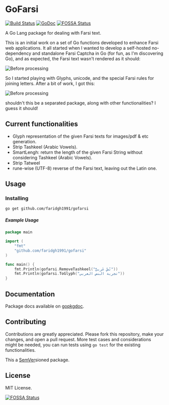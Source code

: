 # GoFarsi
[![Build Status](https://travis-ci.org/01walid/gofarsi.svg)](https://travis-ci.org/faridgh1991/gofarsi)
[![GoDoc](https://godoc.org/github.com/faridgh1991/gofarsi?status.svg)](https://godoc.org/github.com/faridgh1991/gofarsi)
[![FOSSA Status](https://app.fossa.com/api/projects/git%2Bgithub.com%2Ffaridgh1991%2Fgofarsi.svg?type=shield)](https://app.fossa.com/projects/git%2Bgithub.com%2Ffaridgh1991%2Fgofarsi?ref=badge_shield)

A Go Lang package for dealing with Farsi text.

This is an initial work on a set of Go functions developed to enhance Farsi web applications.
It all started when I wanted to develop a self-hosted no-dependency and standalone Farsi Captcha in Go (for fun, as I'm discovering Go), and as expected, the Farsi text wasn't rendered as it should:

![Before processing](https://res.cloudinary.com/walid/image/upload/v1429186546/before_pcyoha.png)

So I started playing with Glyphs, unicode, and the special Farsi rules for joining letters. After a bit of work, I got this:

![Before processing](https://res.cloudinary.com/walid/image/upload/v1429186546/after_cmkukt.png)

shouldn't this be a separated package, along with other functionalities? I guess it should!

## Current functionalities
- Glyph representation of the given Farsi texts for images/pdf & etc generation.
- Strip Tashkeel (Arabic Vowels).
- SmartLengh: return the length of the given Farsi String without considering Tashkeel (Arabic Vowels).
- Strip Tatweel
- rune-wise (UTF-8) reverse of the Farsi text, leaving out the Latin one.

## Usage

### Installing
```bash
go get github.com/faridgh1991/gofarsi
```
##### Example Usage
```go
package main

import (
    "fmt"
    "github.com/faridgh1991/gofarsi"
)

func main() {
    fmt.Println(gofarsi.RemoveTashkeel("نًصٌ عَربيُّ"))
    fmt.Println(gofarsi.ToGlyph("تجربة النص العربي"))
}

```
## Documentation
Package docs available on [gopkgdoc](https://godoc.org/github.com/faridgh1991/gofarsi).

## Contributing
Contributions are greatly appreciated. Please fork this repository, make your changes, and open a pull request. More test cases and considerations might be needed, you can run tests using `go test` for the existing functionalities.

This a [SemVer](http://semver.org/)sioned package.
## License
MIT License.


[![FOSSA Status](https://app.fossa.com/api/projects/git%2Bgithub.com%2Ffaridgh1991%2Fgofarsi.svg?type=large)](https://app.fossa.com/projects/git%2Bgithub.com%2Ffaridgh1991%2Fgofarsi?ref=badge_large)